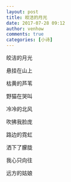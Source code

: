 ```yaml
---
layout: post
title: 皎洁的月光
date: 2017-07-28 09:12
author: venhow
comments: true
categories: [小诗]
---
```

皎洁的月光

悬挂在山上

枯黄的芦苇

野猫在哭叫

冷冷的北风

吹拂我脸庞

路边的霓虹

洒下了朦胧

我心只向往

远方的姑娘

